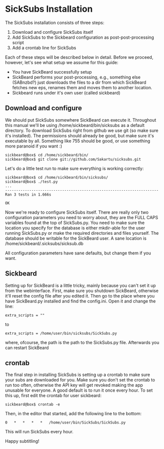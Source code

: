 SickSubs Installation
===================

The SickSubs installation consists of three steps:

1. Download and configure SickSubs itself
2. Add SickSubs to the Sickbeard configuration as post-post-processing script
3. Add a crontab line for SickSubs

Each of these steps will be described below in detail. Before we proceed,
however, let's see what setup we assume for this guide:

- You have SickBeard successfully setup
- SickBeard performs your post-processing, e.g., something else (SABnzbd?) just
downloads the files to a dir from which SickBeard fetches new eps, renames them
and moves them to another location.
- Sickbeard runs under it's own user (called sickbeard)

Download and configure
----------------------
We should put SickSubs somewhere SickBeard can
execute it. Throughout this manual we'll be using /home/sickbeard/bin/sicksubs as
a default directory. To download SickSubs right from github we use git (so make
sure it's installed). The permissions should already be good, but make sure it's
executable by all. Something like 755 should be good, or use something more
paranoid if you want :)

```
sickbeard@box$ cd /home/sickbeard/bin/
sickbeard@box$ git clone git://github.com/Sakartu/sicksubs.git
```

Let's do a little test run to make sure everything is working correctly:

```
sickbeard@box$ cd /home/sickbeard/bin/sicksubs/
sickbeard@box$ ./test.py
...
----------------------------------------------------------------------
Ran 3 tests in 1.666s

OK
```

Now we're ready to configure SickSubs itself. There are really only two
configuration parameters you need to worry about, they are the FULL CAPS
variables found at the top of SickSubs.py. You need to make sure the location you
specify for the database is either mkdir-able for the user running SickSubs.py or
make the required directories and files yourself. The database should be
writable for the SickBeard user. A sane location is
/home/sickbeard/.sicksubs/sicksub.db

All configuration parameters have sane defaults, but change them if you want.

Sickbeard
---------
Setting up for  SickBeard is a little tricky, mainly because you can't set it up
from the webinterface. First, make sure you shutdown SickBeard, otherwise it'll
reset the config file after you edited it. Then go to the place where you have
SickBeard.py installed and find the config.ini. Open it and change the line:

```
extra_scripts = ""
```

to

```
extra_scripts = /home/user/bin/sicksubs/SickSubs.py
```

where, ofcourse, the path is the path to the SickSubs.py file. Afterwards you can
restart SickBeard

crontab
-------
The final step in installing SickSubs is setting up a crontab to make sure your
subs are downloaded for you. Make sure you don't set the crontab to run too
often, otherwise the API key will get revoked making the app unusable for
everyone. A good default is to run it once every hour. To set this up, first
edit the crontab for user sickbeard:

```
sickbeard@box$ crontab -e
```

Then, in the editor that started, add the following line to the bottom:

```
0   *   *   *   *   /home/user/bin/SickSubs/SickSubs.py
```

This will run SickSubs every hour.

Happy subtitling!
